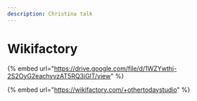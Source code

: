 ```yaml
---
description: Christina talk
---
```


# Wikifactory

{% embed url="https://drive.google.com/file/d/1WZYwthj-2S2OyG2eachyvzAT5RQ3iGlT/view" %}

{% embed url="https://wikifactory.com/+othertodaystudio" %}

